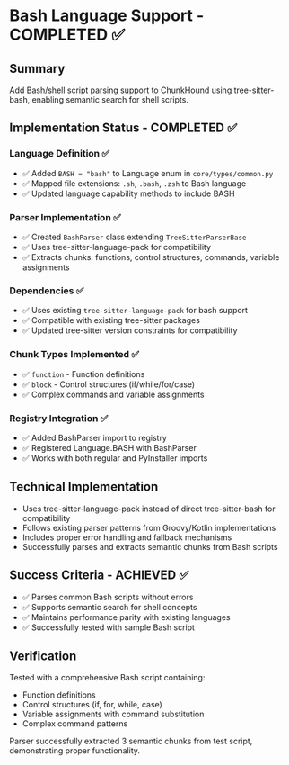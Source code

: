 # Bash Language Support - COMPLETED ✅

## Summary
Add Bash/shell script parsing support to ChunkHound using tree-sitter-bash, enabling semantic search for shell scripts.

## Implementation Status - COMPLETED ✅

### Language Definition ✅
- ✅ Added `BASH = "bash"` to Language enum in `core/types/common.py`
- ✅ Mapped file extensions: `.sh`, `.bash`, `.zsh` to Bash language
- ✅ Updated language capability methods to include BASH

### Parser Implementation ✅
- ✅ Created `BashParser` class extending `TreeSitterParserBase`
- ✅ Uses tree-sitter-language-pack for compatibility
- ✅ Extracts chunks: functions, control structures, commands, variable assignments

### Dependencies ✅
- ✅ Uses existing `tree-sitter-language-pack` for bash support
- ✅ Compatible with existing tree-sitter packages
- ✅ Updated tree-sitter version constraints for compatibility

### Chunk Types Implemented ✅
- ✅ `function` - Function definitions
- ✅ `block` - Control structures (if/while/for/case)
- ✅ Complex commands and variable assignments

### Registry Integration ✅
- ✅ Added BashParser import to registry
- ✅ Registered Language.BASH with BashParser
- ✅ Works with both regular and PyInstaller imports

## Technical Implementation
- Uses tree-sitter-language-pack instead of direct tree-sitter-bash for compatibility
- Follows existing parser patterns from Groovy/Kotlin implementations
- Includes proper error handling and fallback mechanisms
- Successfully parses and extracts semantic chunks from Bash scripts

## Success Criteria - ACHIEVED ✅
- ✅ Parses common Bash scripts without errors
- ✅ Supports semantic search for shell concepts
- ✅ Maintains performance parity with existing languages
- ✅ Successfully tested with sample Bash script

## Verification
Tested with a comprehensive Bash script containing:
- Function definitions
- Control structures (if, for, while, case)
- Variable assignments with command substitution
- Complex command patterns

Parser successfully extracted 3 semantic chunks from test script, demonstrating proper functionality.